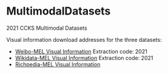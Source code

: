 # MultimodalDatasets
2021 CCKS Multimodal Datasets

Visual information download addresses for the three datasets:
* [Weibo-MEL Visual Information](https://pan.baidu.com/s/1VTzzKXpORziookJiHKwWKw)  Extraction code: 2021
* [Wikidata-MEL Visual Information](https://pan.baidu.com/s/1FbhgMZ-w2DdAPLgCBDvKtQ)  Extraction code: 2021
* [Richpedia-MEL Visual Information]()
